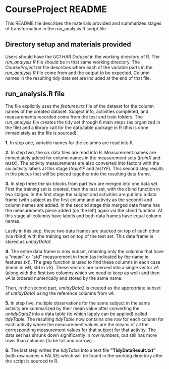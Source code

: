 CourseProject README
=============

This README file describes the materials provided and summarizes stages of transformation in the run_analysis.R script file.


## Directory setup and materials provided
Users should have the *UCI HAR Dataset* in the working directory of R.  The *run_analysis.R* file should be in that same working directory.  The *CourseProject.txt* file describes where each of the variable parts in the *run_analysis.R* file come from and the output to be expected.  Column names in the resulting tidy data set are included at the end of that file.

## run_analysis.R file
The file  explicitly uses the *features.txt* file of the dataset for the column names of the created dataset.  Subject info, activities completed, and measurements recorded come from the test and train folders.  The *run_analysis* file creates the tidy set through 6 main steps (as organized in the file) and a library call for the data.table package in R (this is done immediately as the file is sourced).

**1.**  In step one, variable names for the columns are read into R.

**2.**  In step two, the six data files are read into R.  Measurement names are immediately added for column names in the measurement sets (*trainX* and *testX*).  The activity measurements are also converted into factors with the six activity labels at this stage (*trainYF* and *testYF*).  This second step results in the pieces that will be pieced together into the resulting data frame.

**3.** In step three the six blocks from part two are merged into one data set.  First the training set is created, then the test set, with the cbind function in two stages.  In the first stage the subject and activities are put into a data frame (with subject as the first column and activity as the second) and column names are added.  In the second stage this merged data frame has the measurements piece added (on the left) again via the cbind function.  At this stage all columns have labels and both data frames have equal column names.

Lastly in this step, these two data frames are stacked on top of each other (via rbind) with the training set on top of the test set.  This data frame is stored as *untidyData1.* 

**4.** The entire data frame is now subset, retaining only the columns that have a "mean" or "std" measurement in them (as indicated by the name in features.txt).  The grep function is used to find these columns in each case (mean in *vM,* std in *vS*).  These vectors are coerced into a single vector *vA* (along with the first two columns which we need to keep as well) and then *vA* is ordered numerically and stored by the same name.

Then, in the second part, *untidyData2* is created as the appropriate subset of *untidyData1* using the reference columns from *vA.*

**5.**  In step five, multiple observations for the same subject in the same activity are summarized by their mean value after converting the *untidyData2* into a data table (to which lapply can be applied) called *tidyTable.*  The resulting *tidyTable* now contains one row for each column for each activity where the measurement values are the means of all the corresponding measurement values for that subject for that activity.  The data set has shrunk down significantly in row numbers, but still has more rows than columns (to be tall and narrow).

**6.**  The last step writes the *tidyTable* into a text file **"TidyDataResult.txt"** (with row.names = FALSE) which will be found in the working directory after the script is sourced to R. 




